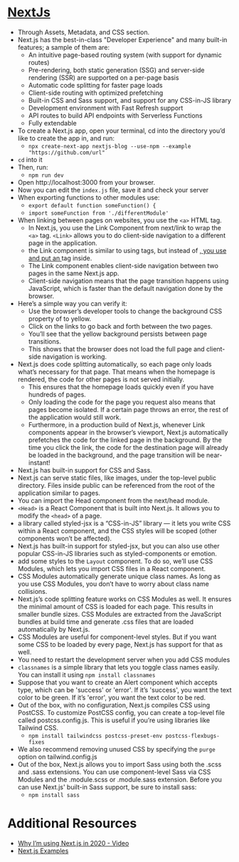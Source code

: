 # [NextJs](https://nextjs.org/learn/basics/create-nextjs-app)
- Through Assets, Metadata, and CSS section.
- Next.js has the best-in-class "Developer Experience" and many built-in features; a sample of them are:
  - An intuitive page-based routing system (with support for dynamic routes)
  - Pre-rendering, both static generation (SSG) and server-side rendering (SSR) are supported on a per-page basis
  - Automatic code splitting for faster page loads
  - Client-side routing with optimized prefetching
  - Built-in CSS and Sass support, and support for any CSS-in-JS library
  - Development environment with Fast Refresh support
  - API routes to build API endpoints with Serverless Functions
  - Fully extendable
- To create a Next.js app, open your terminal, cd into the directory you’d like to create the app in, and run:
  - `npx create-next-app nextjs-blog --use-npm --example "https://github.com/url"`
- `cd` into it
- Then, run:
  - `npm run dev`
- Open http://localhost:3000 from your browser.
- Now you can edit the `index.js` file, save it and check your server
- When exporting functions to other modules use:
  - `export default function someFunction() {`
  - `import someFunction from './differentModule'`
- When linking between pages on websites, you use the `<a>` HTML tag.
  - In Next.js, you use the Link Component from next/link to wrap the `<a>` tag. `<Link>` allows you to do client-side navigation to a different page in the application.
  - the Link component is similar to using <a> tags, but instead of <a href="…">, you use <Link href="…"> and put an <a> tag inside.
  - The Link component enables client-side navigation between two pages in the same Next.js app.
  - Client-side navigation means that the page transition happens using JavaScript, which is faster than the default navigation done by the browser.
- Here’s a simple way you can verify it:
  - Use the browser’s developer tools to change the background CSS property of <html> to yellow.
  - Click on the links to go back and forth between the two pages.
  - You’ll see that the yellow background persists between page transitions.
  - This shows that the browser does not load the full page and client-side navigation is working.
- Next.js does code splitting automatically, so each page only loads what’s necessary for that page. That means when the homepage is rendered, the code for other pages is not served initially.
  - This ensures that the homepage loads quickly even if you have hundreds of pages.
  - Only loading the code for the page you request also means that pages become isolated. If a certain page throws an error, the rest of the application would still work.
  - Furthermore, in a production build of Next.js, whenever Link components appear in the browser’s viewport, Next.js automatically prefetches the code for the linked page in the background. By the time you click the link, the code for the destination page will already be loaded in the background, and the page transition will be near-instant!
- Next.js has built-in support for CSS and Sass.
- Next.js can serve static files, like images, under the top-level public directory. Files inside public can be referenced from the root of the application similar to pages.
- You can import the Head component from the next/head module.
- `<Head>` is a React Component that is built into Next.js. It allows you to modify the `<head>` of a page.
- a library called styled-jsx is a “CSS-in-JS” library — it lets you write CSS within a React component, and the CSS styles will be scoped (other components won’t be affected).
- Next.js has built-in support for styled-jsx, but you can also use other popular CSS-in-JS libraries such as styled-components or emotion.
- add some styles to the `Layout` component. To do so, we’ll use CSS Modules, which lets you import CSS files in a React component.
-  CSS Modules automatically generate unique class names. As long as you use CSS Modules, you don’t have to worry about class name collisions.
-  Next.js’s code splitting feature works on CSS Modules as well. It ensures the minimal amount of CSS is loaded for each page. This results in smaller bundle sizes. CSS Modules are extracted from the JavaScript bundles at build time and generate .css files that are loaded automatically by Next.js.
- CSS Modules are useful for component-level styles. But if you want some CSS to be loaded by every page, Next.js has support for that as well.
- You need to restart the development server when you add CSS modules
- `classnames` is a simple library that lets you toggle class names easily. You can install it using `npm install classnames`
- Suppose that you want to create an Alert component which accepts type, which can be 'success' or 'error'. If it’s 'success', you want the text color to be green. If it’s 'error', you want the text color to be red.
- Out of the box, with no configuration, Next.js compiles CSS using PostCSS. To customize PostCSS config, you can create a top-level file called postcss.config.js. This is useful if you’re using libraries like Tailwind CSS.
  - `npm install tailwindcss postcss-preset-env postcss-flexbugs-fixes`
- We also recommend removing unused CSS by specifying the `purge` option on tailwind.config.js
- Out of the box, Next.js allows you to import Sass using both the .scss and .sass extensions. You can use component-level Sass via CSS Modules and the .module.scss or .module.sass extension. Before you can use Next.js' built-in Sass support, be sure to install sass:
  - `npm install sass`

# Additional Resources
- [Why I’m using Next.js in 2020 - Video](https://www.youtube.com/watch?v=rtgbaKBhdkk&ab_channel=LeeRobinson)
- [Next.js Examples](https://github.com/vercel/next.js/tree/canary/examples)